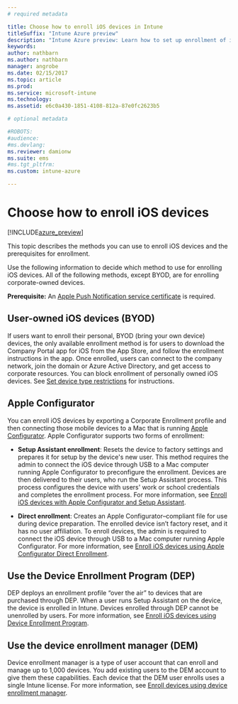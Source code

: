 ```yaml
---
# required metadata

title: Choose how to enroll iOS devices in IntunetitleSuffix: "Intune Azure preview"
description: "Intune Azure preview: Learn how to set up enrollment of iOS devices in Microsoft Intune."
keywords:
author: nathbarn
ms.author: nathbarn
manager: angrobe
ms.date: 02/15/2017
ms.topic: article
ms.prod:
ms.service: microsoft-intune
ms.technology:
ms.assetid: e6c0a430-1851-4108-812a-87e0fc2623b5

# optional metadata

#ROBOTS:
#audience:
#ms.devlang:
ms.reviewer: damionw
ms.suite: ems
#ms.tgt_pltfrm:
ms.custom: intune-azure

---
```


# Choose how to enroll iOS devices

[!INCLUDE[azure_preview](../includes/azure_preview.md)]

This topic describes the methods you can use to enroll iOS devices and the prerequisites for enrollment.

Use the following information to decide which method to use for enrolling iOS devices. All of the following methods, except BYOD, are for enrolling corporate-owned devices.

**Prerequisite:** An [Apple Push Notification service  certificate](get-an-apple-mdm-push-certificate.md) is required.

## User-owned iOS devices (BYOD)

If users want to enroll their personal, BYOD (bring your own device) devices, the only available enrollment method is for users to download the Company Portal app for iOS from the App Store, and follow the enrollment instructions in the app. Once enrolled, users can connect to the company network, join the domain or Azure Active Directory, and get access to corporate resources. You can block enrollment of personally owned iOS devices. See [Set device type restrictions](set-enrollment-restrictions.md#set-device-type-restrictions) for instructions.

## Apple Configurator

You can enroll iOS devices by exporting a Corporate Enrollment profile and then connecting those mobile devices to a Mac that is running [Apple Configurator](http://go.microsoft.com/fwlink/?LinkId=518017). Apple Configurator supports two forms of enrollment:

- **Setup Assistant enrollment**: Resets the device to factory settings and prepares it for setup by the device's new user. This method requires the admin to connect the iOS device through USB to a Mac computer running Apple Configurator to preconfigure the enrollment. Devices are then delivered to their users, who run the Setup Assistant process. This process configures the device with users' work or school credentials and completes the enrollment process. For more information, see [Enroll iOS devices with Apple Configurator and Setup Assistant](enroll-ios-devices-with-apple-configurator-and-setup-assistant.md).

- **Direct enrollment**: Creates an Apple Configurator–compliant file for use during device preparation. The enrolled device isn’t factory reset, and it has no user affiliation. To enroll devices, the admin is required to connect the iOS device through USB to a Mac computer running Apple Configurator. For more information, see [Enroll iOS devices using Apple Configurator Direct Enrollment](enroll-ios-devices-with-apple-configurator-and-direct-enrollment.md).

## Use the Device Enrollment Program (DEP)

DEP deploys an enrollment profile “over the air” to devices that are purchased through DEP. When a user runs Setup Assistant on the device, the device is enrolled in Intune. Devices enrolled through DEP cannot be unenrolled by users. For more information, see [Enroll iOS devices using Device Enrollment Program](enroll-ios-devices-using-device-enrollment-program.md).

## Use the device enrollment manager (DEM)
Device enrollment manager is a type of user account that can enroll and manage up to 1,000 devices. You add existing users to the DEM account to give them these capabilities. Each device that the DEM user enrolls uses a single Intune license. For more information, see [Enroll devices using device enrollment manager](enroll-devices-using-device-enrollment-manager.md).
